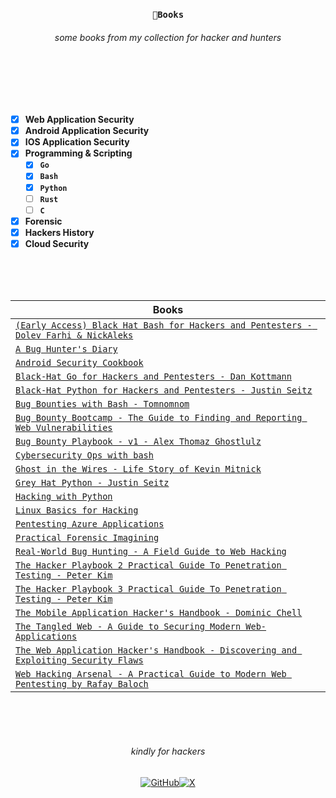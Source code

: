 <div align="center"><h3>
  
  `🔖Books`
  
</h3>

<h6>some books from my collection for hacker and hunters</h6>

</div>

<br>
<br>
<br>
<br>

<!--
<h3>
  
  [categories](https://github.com/1hehaq/books/new/main?filename=README.md#categories)

</h3>
-->

<div align="left">
  
- [x] **Web Application Security**
- [x] **Android Application Security**
- [x] **IOS Application Security**
- [x] **Programming & Scripting**
  - [x] **`Go`**
  - [x] **`Bash`**
  - [x] **`Python`**
  - [ ] **`Rust`**
  - [ ] **`C`**
- [x] **Forensic**
- [x] **Hackers History**
- [x] **Cloud Security**

</div>

<br>
<br>
<br>

<div align="center">
  
| **Books** |
|---------------|
| [`(Early Access) Black Hat Bash for Hackers and Pentesters - Dolev Farhi & NickAleks`](https://github.com/1hehaq/books/blob/main/(Early%20Access)%20Black%20Hat%20Bash%20for%20Hackers%20and%20Pentesters%20-%20Dolev%20Farhi%20%26%20NickAleks.pdf) |
| [`A Bug Hunter's Diary`](https://github.com/1hehaq/books/blob/main/A%20Bug%20Hunter's%20Diary.pdf) |
| [`Android Security Cookbook`](https://github.com/1hehaq/books/blob/main/Android%20Security%20Cookbook.pdf) |
| [`Black-Hat Go for Hackers and Pentesters - Dan Kottmann`](https://github.com/1hehaq/books/blob/main/Black-Hat%20Go%20for%20Hackers%20and%20Pentesters%20-%20Dan%20Kottmann.pdf) |
| [`Black-Hat Python for Hackers and Pentesters - Justin Seitz`](https://github.com/1hehaq/books/blob/main/Black-Hat%20Python%20for%20Hackers%20and%20Pentesters%20-%20Justin%20Seitz.pdf) |
| [`Bug Bounties with Bash - Tomnomnom`](https://github.com/1hehaq/books/blob/main/Bug%20Bounties%20with%20Bash%20-%20Tomnomnom.pdf) |
| [`Bug Bounty Bootcamp - The Guide to Finding and Reporting Web Vulnerabilities`](https://github.com/1hehaq/books/blob/main/Bug%20Bounty%20Bootcamp%20-%20The%20Guide%20to%20Finding%20and%20Reporting%20Web%20Vulnerabilities.pdf) |
| [`Bug Bounty Playbook - v1 - Alex Thomaz Ghostlulz`](https://github.com/1hehaq/books/blob/main/Bug%20Bounty%20Playbook%20-%20v1%20-%20Alex%20Thomaz%20Ghostlulz.pdf) |
| [`Cybersecurity Ops with bash`](https://github.com/1hehaq/books/blob/main/Cybersecurity%20Ops%20with%20bash.pdf) |
| [`Ghost in the Wires - Life Story of Kevin Mitnick`](https://github.com/1hehaq/books/blob/main/Ghost%20in%20the%20Wires%20-%20Life%20Story%20of%20Kevin%20Mitnick.pdf) |
| [`Grey Hat Python - Justin Seitz`](https://github.com/1hehaq/books/blob/main/Grey%20Hat%20Python%20-%20Justin%20Seitz.pdf) |
| [`Hacking with Python`](https://github.com/1hehaq/books/blob/main/Hacking%20with%20Python.pdf) |
| [`Linux Basics for Hacking`](https://github.com/1hehaq/books/blob/main/Linux%20Basics%20for%20Hacking.pdf) |
| [`Pentesting Azure Applications`](https://github.com/1hehaq/books/blob/main/Pentesting%20Azure%20Applications.pdf) |
| [`Practical Forensic Imagining`](https://github.com/1hehaq/books/blob/main/Practical%20Forensic%20Imagining.pdf) |
| [`Real-World Bug Hunting - A Field Guide to Web Hacking`](https://github.com/1hehaq/books/blob/main/Real-World%20Bug%20Hunting%20-%20A%20Field%20Guide%20to%20Web%20Hacking.pdf) |
| [`The Hacker Playbook 2 Practical Guide To Penetration Testing - Peter Kim`](https://github.com/1hehaq/books/blob/main/The%20Hacker%20Playbook%202%20Practical%20Guide%20To%20Penetration%20Testing%20-%20Peter%20Kim.pdf) |
| [`The Hacker Playbook 3 Practical Guide To Penetration Testing - Peter Kim`](https://github.com/1hehaq/books/blob/main/The%20Hacker%20Playbook%203%20Practical%20Guide%20To%20Penetration%20Testing%20-%20Peter%20Kim.pdf) |
| [`The Mobile Application Hacker's Handbook - Dominic Chell`](https://github.com/1hehaq/books/blob/main/The%20Mobile%20Application%20Hacker's%20Handbook%20-%20Dominic%20Chell.pdf) |
| [`The Tangled Web - A Guide to Securing Modern Web-Applications`](https://github.com/1hehaq/books/blob/main/The%20Tangled%20Web%20-%20A%20Guide%20to%20Securing%20Modern%20Web-Applications.pdf) |
| [`The Web Application Hacker's Handbook - Discovering and Exploiting Security Flaws`](https://github.com/1hehaq/books/blob/main/The%20Web%20Application%20Hacker's%20Handbook%20-%20Discovering%20and%20Exploiting%20Security%20Flaws.pdf) |
| [`Web Hacking Arsenal - A Practical Guide to Modern Web Pentesting by Rafay Baloch`](https://github.com/1hehaq/books/blob/main/Web%20Hacking%20Arsenal%20-%20A%20Practical%20Guide%20to%20Modern%20Web%20Pentesting%20by%20Rafay%20Baloch.pdf) |

</div>


<br>
<br>
<br>

<h6 align="center">kindly for hackers</h6>


<div align="center">
  <a href="https://github.com/1hehaq"><img src="https://img.icons8.com/material-outlined/20/808080/github.png" alt="GitHub"></a><a href="https://twitter.com/1hehaq"><img src="https://img.icons8.com/material-outlined/20/808080/twitter.png" alt="X"></a>
</div>
